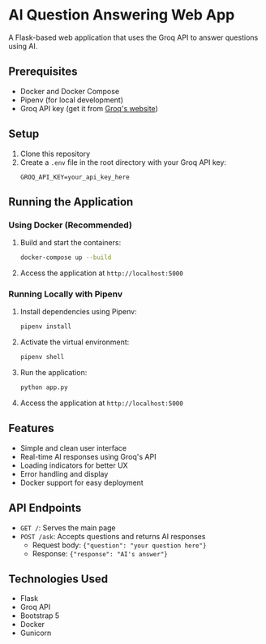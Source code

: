 # AI Question Answering Web App

A Flask-based web application that uses the Groq API to answer questions using AI.

## Prerequisites

- Docker and Docker Compose
- Pipenv (for local development)
- Groq API key (get it from [Groq's website](https://console.groq.com/))

## Setup

1. Clone this repository
2. Create a `.env` file in the root directory with your Groq API key:
   ```
   GROQ_API_KEY=your_api_key_here
   ```

## Running the Application

### Using Docker (Recommended)

1. Build and start the containers:
   ```bash
   docker-compose up --build
   ```

2. Access the application at `http://localhost:5000`

### Running Locally with Pipenv

1. Install dependencies using Pipenv:
   ```bash
   pipenv install
   ```

2. Activate the virtual environment:
   ```bash
   pipenv shell
   ```

3. Run the application:
   ```bash
   python app.py
   ```

4. Access the application at `http://localhost:5000`

## Features

- Simple and clean user interface
- Real-time AI responses using Groq's API
- Loading indicators for better UX
- Error handling and display
- Docker support for easy deployment

## API Endpoints

- `GET /`: Serves the main page
- `POST /ask`: Accepts questions and returns AI responses
  - Request body: `{"question": "your question here"}`
  - Response: `{"response": "AI's answer"}`

## Technologies Used

- Flask
- Groq API
- Bootstrap 5
- Docker
- Gunicorn 